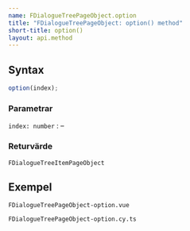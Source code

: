 ```yaml
---
name: FDialogueTreePageObject.option
title: "FDialogueTreePageObject: option() method"
short-title: option()
layout: api.method
---
```


## Syntax

```ts nocompile nolint
option(index);
```

### Parametrar

`index: number`
: &ndash;

### Returvärde

`FDialogueTreeItemPageObject`

## Exempel

```import static
FDialogueTreePageObject-option.vue
```

```import
FDialogueTreePageObject-option.cy.ts
```

